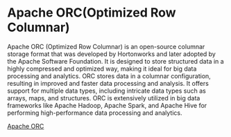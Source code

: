 # Apache ORC(Optimized Row Columnar)

Apache ORC (Optimized Row Columnar) is an open-source columnar
storage format that was developed by Hortonworks and later
adopted by the Apache Software Foundation. It is designed to store
structured data in a highly compressed and optimized way,
making it ideal for big data processing and analytics.
ORC stores data in a columnar configuration, resulting in
improved and faster data processing and analysis.
It offers support for multiple data types,
including intricate data types such as arrays, maps, and structures.
ORC is extensively utilized in big data frameworks
like Apache Hadoop, Apache Spark, and Apache Hive for
performing high-performance data processing and analytics.

[Apache ORC](https://orc.apache.org/)
